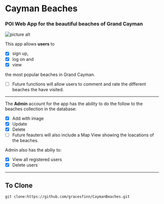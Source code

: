 # Cayman Beaches
### POI Web App for the beautiful beaches of Grand Cayman ###
![picture alt](https://res.cloudinary.com/gracesfinn/image/upload/v1582380553/F03CC176-500E-499F-A6FD-AB4A743CF36E_kaw58o.jpg)


This app allows **users** to

- [x] sign up,
- [x] log on and 
- [x] view

the most popular beaches in Grand Cayman. 
- [ ] Future functions will allow users to comment and rate the different beaches the have visited. 

 - - - -
 
The **Admin** account for the app has the ability to do the follow to the beaches collection in the database:
- [x] Add with image
- [x] Update
- [x] Delete 
- [ ] Future feauters will also include a Map View showing the loacations of the beaches. 

Admin also has the abiliy to:
- [x] View all registered users
- [x] Delete users

- - - -

## To Clone ##

`git clone:https://github.com/gracesfinn/CaymanBeaches.git`



